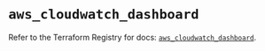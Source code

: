 # `aws_cloudwatch_dashboard`

Refer to the Terraform Registry for docs: [`aws_cloudwatch_dashboard`](https://registry.terraform.io/providers/hashicorp/aws/6.3.0/docs/resources/cloudwatch_dashboard).
